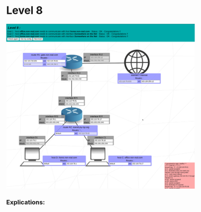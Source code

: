 # Level 8

![level8](https://github.com/Melodycherry/NetPractice/blob/main/img/level8.png)  

### Explications:  

